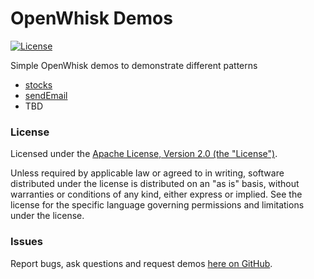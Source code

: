 # OpenWhisk Demos

[![License](https://img.shields.io/badge/license-Apache--2.0-blue.svg)](http://www.apache.org/licenses/LICENSE-2.0)

Simple OpenWhisk demos to demonstrate different patterns

- [stocks](./stocks)
- [sendEmail](./sendEmail)
- TBD


### License

Licensed under the [Apache License, Version 2.0 (the "License")](http://www.apache.org/licenses/LICENSE-2.0.html).

Unless required by applicable law or agreed to in writing, software distributed under the license is distributed on an "as is" basis, without warranties or conditions of any kind, either express or implied. See the license for the specific language governing permissions and limitations under the license.

### Issues

Report bugs, ask questions and request demos [here on GitHub](../../issues).
